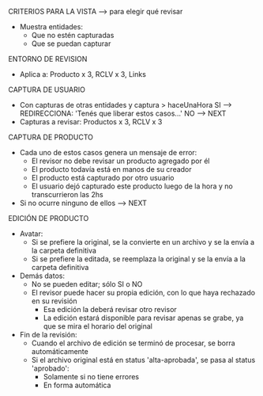 CRITERIOS PARA LA VISTA --> para elegir qué revisar
- Muestra entidades:
	- Que no estén capturadas
	- Que se puedan capturar


ENTORNO DE REVISION
- Aplica a: Producto x 3, RCLV x 3, Links

CAPTURA DE USUARIO
- Con capturas de otras entidades y captura > haceUnaHora
	SI	--> REDIRECCIONA: 'Tenés que liberar estos casos...'
	NO	--> NEXT
- Capturas a revisar: Productos x 3, RCLV x 3

CAPTURA DE PRODUCTO
- Cada uno de estos casos genera un mensaje de error:
	- El revisor no debe revisar un producto agregado por él
	- El producto todavía está en manos de su creador
	- El producto está capturado por otro usuario
	- El usuario dejó capturado este producto luego de la hora y no transcurrieron las 2hs
- Si no ocurre ninguno de ellos --> NEXT

EDICIÓN DE PRODUCTO
- Avatar:
	- Si se prefiere la original, se la convierte en un archivo y se la envía a la carpeta definitiva
	- Si se prefiere la editada, se reemplaza la original y se la envía a la carpeta definitiva
- Demás datos:
	- No se pueden editar; sólo SI o NO
	- El revisor puede hacer su propia edición, con lo que haya rechazado en su revisión
		- Esa edición la deberá revisar otro revisor
		- La edición estará disponible para revisar apenas se grabe, ya que se mira el horario del original
- Fin de la revisión:
	- Cuando el archivo de edición se terminó de procesar, se borra automáticamente
	- Si el archivo original está en status 'alta-aprobada', se pasa al status 'aprobado':
		- Solamente si no tiene errores
		- En forma automática
